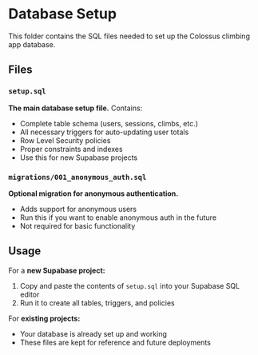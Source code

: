 # Database Setup

This folder contains the SQL files needed to set up the Colossus climbing app database.

## Files

### `setup.sql` 
**The main database setup file.** Contains:
- Complete table schema (users, sessions, climbs, etc.)
- All necessary triggers for auto-updating user totals
- Row Level Security policies
- Proper constraints and indexes
- Use this for new Supabase projects

### `migrations/001_anonymous_auth.sql`
**Optional migration for anonymous authentication.**
- Adds support for anonymous users
- Run this if you want to enable anonymous auth in the future
- Not required for basic functionality

## Usage

For a **new Supabase project:**
1. Copy and paste the contents of `setup.sql` into your Supabase SQL editor
2. Run it to create all tables, triggers, and policies

For **existing projects:**
- Your database is already set up and working
- These files are kept for reference and future deployments

